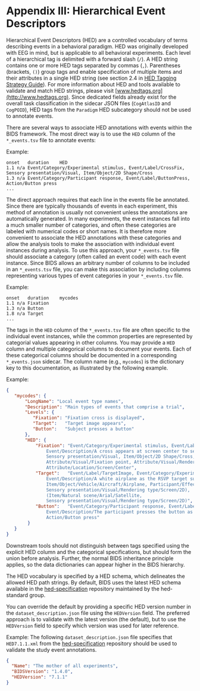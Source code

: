 # Appendix III: Hierarchical Event Descriptors

Hierarchical Event Descriptors (HED) are a controlled vocabulary of terms describing events in a behavioral
paradigm. HED was originally developed with EEG in mind, but is applicable to
all behavioral experiments. Each level of a hierarchical tag is delimited with
a forward slash (`/`). A HED string contains one or more HED tags separated by
commas (`,`). Parentheses (brackets, `()`) group tags and enable specification
of multiple items and their attributes in a single HED string (see section 2.4
in [HED Tagging Strategy Guide](http://www.hedtags.org/downloads/HED%20Tagging%20Strategy%20Guide.pdf)).
For more information about HED and tools available to validate and match HED
strings, please visit [www.hedtags.org](http://www.hedtags.org). Since
dedicated fields already exist for the overall task classification in the
sidecar JSON files (`CogAtlasID` and `CogPOID`), HED tags from the `Paradigm`
HED subcategory should not be used to annotate events.

There are several ways to associate HED annotations with events within the BIDS
framework. The most direct way is to use the `HED` column of the `*_events.tsv`
file to annotate events:  

Example:

```Text
onset	duration	HED
1.1	n/a	Event/Category/Experimental stimulus, Event/Label/CrossFix,  Sensory presentation/Visual, Item/Object/2D Shape/Cross
1.3	n/a	Event/Category/Participant response, Event/Label/ButtonPress, Action/Button press
...
```

The direct approach requires that each line in the events file be
annotated. Since there are typically thousands of events in each experiment,
this method of annotation is usually not convenient unless the annotations are
automatically generated. In many experiments, the event instances fall into a
much smaller number of categories, and often these categories are labeled with
numerical codes or short names. It is therefore more convenient to associate
the HED annotations with these categories and allow the analysis tools to make
the association with individual event instances during analysis. To use this
approach, your `*_events.tsv` file should associate a category (often called an
event code) with each event instance. Since BIDS allows an arbitrary number of
columns to be included in an `*_events.tsv` file, you can make this association
by including columns representing various types of event categories in your
`*_events.tsv` file.

Example:

```Text
onset	duration	mycodes
1.1	n/a	Fixation  
1.3	n/a	Button  
1.8	n/a	Target  
...

```
 
The tags in the `HED` column of the `*_events.tsv` file are often specific to the individual event instances,
while the common properties are represented by categorial values appearing in other columns. 
You may provide a `HED` column and multiple categorical columns to document your events.
Each of these categorical columns should be documented in a corresponding `*_events.json` sidecar. 
The column name (e.g., `mycodes`) is the dictionary key to this documentation, as illustrated by the following example.  


Example:

```JSON
{ 
   "mycodes": {
       "LongName": "Local event type names",
       "Description": "Main types of events that comprise a trial",
       "Levels": {
          "Fixation": "Fixation cross is displayed",
          "Target":   "Target image appears",
          "Button":   "Subject presses a button"
       },		  
       "HED": {
           "Fixation": "Event/Category/Experimental stimulus, Event/Label/CrossFix, 
		       Event/Description/A cross appears at screen center to serve as a fixation point, 
		       Sensory presentation/Visual, Item/Object/2D Shape/Cross, 
		       Attribute/Visual/Fixation point, Attribute/Visual/Rendering type/Screen, 
		       Attribute/Location/Screen/Center",  
           "Target":   "Event/Label/TargetImage, Event/Category/Experimental stimulus, 
		       Event/Description/A white airplane as the RSVP target superimposed on a satellite image is displayed.,  
		       Item/Object/Vehicle/Aircraft/Airplane, Participant/Effect/Cognitive/Target, 
		       Sensory presentation/Visual/Rendering type/Screen/2D), 
		       (Item/Natural scene/Arial/Satellite, 
		       Sensory presentation/Visual/Rendering type/Screen/2D)",  
           "Button":   "Event/Category/Participant response, Event/Label/PressButton, 
		       Event/Description/The participant presses the button as soon as the target is visible,  
		       Action/Button press"
        }
   }
}
```
Downstream tools should not distinguish between tags specified using the explicit HED column and 
the categorical specifications, but should form the union before analysis. Further,
the normal BIDS inheritance principle applies, so the data dictionaries can
appear higher in the BIDS hierarchy.  

The HED vocabulary is specified by a HED schema, which delineates the allowed 
HED path strings. By default, BIDS uses the latest HED schema available in the
[hed-specification](https://github.com/hed-standard/hed-specification/tree/master/hedxml) repository
maintained by the hed-standard group. 

You can override the default by providing a specific HED version number in the 
`dataset_description.json` file using the `HEDVersion` field. 
The preferred approach is to validate with the latest version (the default), 
but to use the `HEDVersion` field to specify which version was used for later reference.  

Example: The following `dataset_description.json` file specifies that 
`HED7.1.1.xml` from the [hed-specification](https://github.com/hed-standard/hed-specification/tree/master/hedxml) repository
should be used to validate the study event annotations.

```JSON
{
  "Name": "The mother of all experiments",
  "BIDSVersion": "1.4.0",
  "HEDVersion": "7.1.1"
}
```
